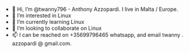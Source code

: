 - 👋 Hi, I’m @twanny796 - Anthony Azzopardi. I live in Malta / Europe.
- 👀 I’m interested in Linux
- 🌱 I’m currently learning Linux
- 💞️ I’m looking to collaborate on Linux
- 📫 I can be reached on +35699796465 whatsapp, and email twanny . azzopardi @ gmail.com.

<!---
twanny796/twanny796 is a ✨ special ✨ repository because its `README.md` (this file) appears on your GitHub profile.
You can click the Preview link to take a look at your changes.
--->
